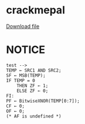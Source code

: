 # crackmepal

[Download file](https://crackmes.one/crackme/5ccecc7e33c5d4419da559b3)

# NOTICE
```
test --> 
TEMP ← SRC1 AND SRC2;
SF ← MSB(TEMP);
IF TEMP = 0
    THEN ZF ← 1;
    ELSE ZF ← 0;
FI:
PF ← BitwiseXNOR(TEMP[0:7]);
CF ← 0;
OF ← 0;
(* AF is undefined *)
```

